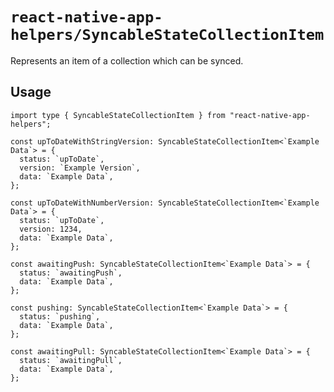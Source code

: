 # `react-native-app-helpers/SyncableStateCollectionItem`

Represents an item of a collection which can be synced.

## Usage

```tsx
import type { SyncableStateCollectionItem } from "react-native-app-helpers";

const upToDateWithStringVersion: SyncableStateCollectionItem<`Example Data`> = {
  status: `upToDate`,
  version: `Example Version`,
  data: `Example Data`,
};

const upToDateWithNumberVersion: SyncableStateCollectionItem<`Example Data`> = {
  status: `upToDate`,
  version: 1234,
  data: `Example Data`,
};

const awaitingPush: SyncableStateCollectionItem<`Example Data`> = {
  status: `awaitingPush`,
  data: `Example Data`,
};

const pushing: SyncableStateCollectionItem<`Example Data`> = {
  status: `pushing`,
  data: `Example Data`,
};

const awaitingPull: SyncableStateCollectionItem<`Example Data`> = {
  status: `awaitingPull`,
  data: `Example Data`,
};
```
